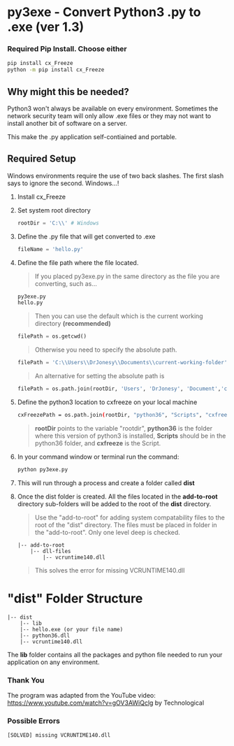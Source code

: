 # py3exe - Convert Python3 .py to .exe (ver 1.3)

### Required Pip Install. Choose either
```bash
pip install cx_Freeze
python -m pip install cx_Freeze
```

## Why might this be needed?

Python3 won't always be available on every environment. Sometimes the network security team will only allow .exe files or they may not want to install another bit of software on a server.

This make the .py application self-contiained and portable.

## Required Setup

Windows environments require the use of two back slashes. The first slash says to ignore the second. Windows...!

1. Install cx_Freeze
2. Set system root directory
    ```python
    rootDir = 'C:\\' # Windows
    ```
3. Define the .py file that will get converted to .exe
    ```python
    fileName = 'hello.py'
    ```
4. Define the file path where the file located. 

    > If you placed py3exe.py in the same directory as the file you are converting, such as...
    ```bash
    py3exe.py
    hello.py
    ```
    > Then you can use the default which is the current working directory **(recommended)**
    ```python
    filePath = os.getcwd()
    ```
    > Otherwise you need to specify the absolute path.
    ```python
    filePath = 'C:\\Users\\DrJonesy\\Documents\\current-working-folder'
    ```
    > An alternative for setting the absolute path is
    ```python
    filePath = os.path.join(rootDir, 'Users', 'DrJonesy', 'Document','current-working-folder')
    ```
5. Define the python3 location to cxfreeze on your local machine
    ```bash
    cxFreezePath = os.path.join(rootDir, "python36", "Scripts", "cxfreeze")
    ```
    > **rootDir** points to the variable "rootdir", **python36** is the folder where this version of python3 is installed, **Scripts** should be in the python36 folder, and **cxfreeze** is the Script.

6. In your command window or terminal run the command:
    ```bash
    python py3exe.py
    ```

7. This will run through a process and create a folder called **dist**

8. Once the dist folder is created. All the files located in the **add-to-root** directory sub-folders will be added to the root of the **dist** directory.
    > Use the "add-to-root" for adding system compatability files to the root of the "dist" directory. The files must be placed in folder in the "add-to-root". Only one level deep is checked. 
    ```
    |-- add-to-root
        |-- dll-files
            |-- vcruntime140.dll 
    ``` 
    > This solves the error for missing VCRUNTIME140.dll 

# "dist" Folder Structure
```
|-- dist
    |-- lib
    |-- hello.exe (or your file name)
    |-- python36.dll
    |-- vcruntime140.dll
```
The **lib** folder contains all the packages and python file needed to run your application on any environment.

### Thank You
The program was adapted from the YouTube video:
https://www.youtube.com/watch?v=gOV3AWiQclg by Technological

### Possible Errors

```bash
[SOLVED] missing VCRUNTIME140.dll
```

